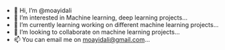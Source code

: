 - 👋 Hi, I’m @moayidali
- 👀 I’m interested in Machine learning, deep learning projects...
- 🌱 I’m currently learning working on different machine learning projects...
- 💞️ I’m looking to collaborate on machine learning projects...
- 📫 You can email me on moayidali@gmail.com...

<!---
moayidali/moayidali is a ✨ special ✨ repository because its `README.md` (this file) appears on your GitHub profile.
You can click the Preview link to take a look at your changes.
--->
